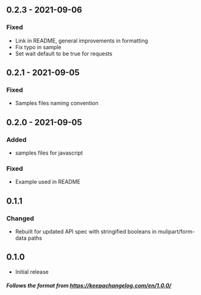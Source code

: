 ## 0.2.3 - 2021-09-06

### Fixed

- Link in README, general improvements in formatting
- Fix typo in sample
- Set wait default to be true for requests

## 0.2.1 - 2021-09-05

### Fixed

- Samples files naming convention

## 0.2.0 - 2021-09-05

### Added

- samples files for javascript

### Fixed

- Example used in README

## 0.1.1

### Changed

- Rebuilt for updated API spec with stringified booleans in mulipart/form-data paths

## 0.1.0

- Initial release

##### Follows the format from https://keepachangelog.com/en/1.0.0/
